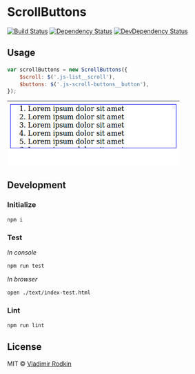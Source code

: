 # ScrollButtons

[![Build Status][travis-image]][travis-url]
[![Dependency Status][depstat-image]][depstat-url]
[![DevDependency Status][depstat-dev-image]][depstat-dev-url]

## Usage

```javascript
var scrollButtons = new ScrollButtons({
    $scroll: $('.js-list__scroll'),
    $buttons: $('.js-scroll-buttons__button'),
});
```

![](preview/example.gif)

## Development

### Initialize
```sh
npm i
```

### Test
*In console*
```sh
npm run test
```

*In browser*
```sh
open ./text/index-test.html
```

### Lint
```sh
npm run lint
```

## License
MIT © [Vladimir Rodkin](https://github.com/VovanR)

[travis-url]: https://travis-ci.org/VovanR/scroll-buttons
[travis-image]: http://img.shields.io/travis/VovanR/scroll-buttons.svg

[depstat-url]: https://david-dm.org/VovanR/scroll-buttons
[depstat-image]: https://david-dm.org/VovanR/scroll-buttons.svg

[depstat-dev-url]: https://david-dm.org/VovanR/scroll-buttons
[depstat-dev-image]: https://david-dm.org/VovanR/scroll-buttons/dev-status.svg

